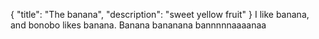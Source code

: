 { "title": "The banana", "description": "sweet yellow fruit" }
I like banana, and bonobo likes banana. Banana bananana bannnnnaaaanaa
